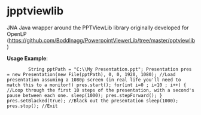 # jpptviewlib
JNA Java wrapper around the PPTViewLib library originally developed for OpenLP (https://github.com/Boddlnagg/PowerpointViewerLib/tree/master/pptviewlib)

**Usage Example**:

`        String pptPath = "C:\\My Presentation.ppt";
        Presentation pres = new Presentation(new File(pptPath), 0, 0, 1920, 1080); //Load presentation assuming a 1080p screen (in real life you'll need to match this to a monitor!)
        pres.start();
        for(int i=0 ; i<10 ; i++) { //Loop through the first 10 steps of the presentation, with a second's pause between each one.
            sleep(1000);
            pres.stepForward();
        }
        pres.setBlacked(true); //Black out the presentation
        sleep(1000);
        pres.stop(); //Exit`
